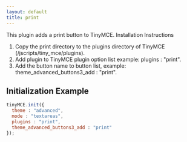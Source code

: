 ```yaml
---
layout: default
title: print
---
```


This plugin adds a print button to TinyMCE. Installation Instructions

1.  Copy the print directory to the plugins directory of TinyMCE (/jscripts/tiny_mce/plugins).
2.  Add plugin to TinyMCE plugin option list example: plugins : "print".
3.  Add the button name to button list, example: theme_advanced_buttons3_add : "print".

## Initialization Example

```js
tinyMCE.init({
  theme : "advanced",
  mode : "textareas",
  plugins : "print",
  theme_advanced_buttons3_add : "print"
});
```
